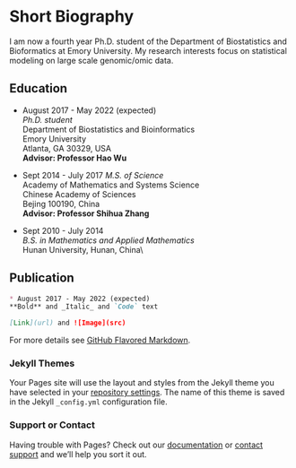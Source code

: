 # Short Biography

I am now a fourth year Ph.D. student of the Department of Biostatistics and Bioformatics at Emory University. My research interests focus on statistical modeling on large scale genomic/omic data. 



## Education
* August 2017 - May 2022 (expected) \
_Ph.D. student_ \
Department of Biostatistics and Bioinformatics\
Emory University\
Atlanta, GA 30329, USA\
**Advisor: Professor Hao Wu**

* Sept 2014 - July 2017 
_M.S. of Science_\
Academy of Mathematics and Systems Science\
Chinese Academy of Sciences\
Bejing 100190, China\
**Advisor: Professor Shihua Zhang**


* Sept 2010 - July 2014 \
_B.S. in Mathematics and Applied Mathematics_\
Hunan University, Hunan, China\


## Publication

```markdown
* August 2017 - May 2022 (expected) 
**Bold** and _Italic_ and `Code` text

[Link](url) and ![Image](src)
```

For more details see [GitHub Flavored Markdown](https://guides.github.com/features/mastering-markdown/).

### Jekyll Themes

Your Pages site will use the layout and styles from the Jekyll theme you have selected in your [repository settings](https://github.com/ZhenxingGuo0015/ZhenxingGuo.github.io/settings). The name of this theme is saved in the Jekyll `_config.yml` configuration file.

### Support or Contact

Having trouble with Pages? Check out our [documentation](https://docs.github.com/categories/github-pages-basics/) or [contact support](https://github.com/contact) and we’ll help you sort it out.
